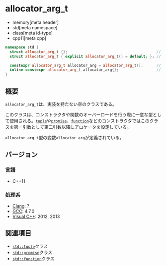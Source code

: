 # allocator_arg_t
* memory[meta header]
* std[meta namespace]
* class[meta id-type]
* cpp11[meta cpp]

```cpp
namespace std {
  struct allocator_arg_t {};                                        // (1) C++11
  struct allocator_arg_t { explicit allocator_arg_t() = default; }; // (1) C++17

  constexpr allocator_arg_t allocator_arg = allocator_arg_t();      // (2) C++11
  inline constexpr allocator_arg_t allocator_arg{};                 // (2) C++17
}
```

## 概要
`allocator_arg_t`は、実装を持たない空のクラスである。

このクラスは、コンストラクタや関数のオーバーロードを行う際に一意な型として使用される。[`tuple`](/reference/tuple/tuple.md)や[`promise`](/reference/future/promise.md)、[`function`](/reference/functional/function.md)などのコンストラクタではこのクラスを第一引数として第二引数以降にアロケータを設定している。

`allocator_arg_t`型の変数`allocator_arg`が定義されている。


## バージョン
### 言語
- C++11

### 処理系
- [Clang](/implementation.md#clang): ?
- [GCC](/implementation.md#gcc): 4.7.0
- [Visual C++](/implementation.md#visual_cpp): 2012, 2013

## 関連項目
- [`std::tuple`](/reference/tuple/tuple.md)クラス
- [`std::promise`](/reference/future/promise.md)クラス
- [`std::function`](/reference/functional/function.md)クラス

